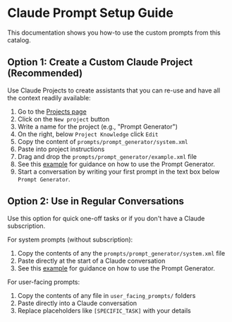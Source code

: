 # Claude Prompt Setup Guide
This documentation shows you how-to use the custom prompts from this catalog.

## Option 1: Create a Custom Claude Project (Recommended)
Use Claude Projects to create assistants that you can re-use and have all the context readily available:
1. Go to the [Projects page](https://claude.ai/projects)
2. Click on the `New project` button
3. Write a name for the project (e.g., "Prompt Generator")
4. On the right, below `Project Knowledge` click `Edit`
5. Copy the content of `prompts/prompt_generator/system.xml`
6. Paste into project instructions
7. Drag and drop the `prompts/prompt_generator/example.xml` file
8. See this [example](../prompts/prompt_generator/examples/readme_writer.xml) for guidance on how to use the Prompt Generator.
9. Start a conversation by writing your first prompt in the text box below `Prompt Generator`.


## Option 2: Use in Regular Conversations
Use this option for quick one-off tasks or if you don't have a Claude subscription.

For system prompts (without subscription):
1. Copy the contents of any the `prompts/prompt_generator/system.xml` file
2. Paste directly at the start of a Claude conversation
3. See this [example](../prompts/prompt_generator/examples/readme_writer.xml) for guidance on how to use the Prompt Generator.

For user-facing prompts:
1. Copy the contents of any file in `user_facing_prompts/` folders
2. Paste directly into a Claude conversation
3. Replace placeholders like `[SPECIFIC_TASK]` with your details
